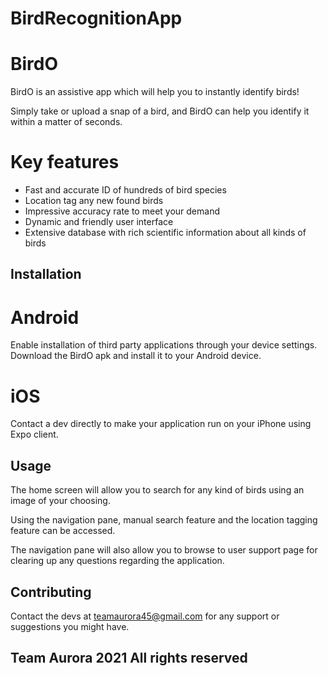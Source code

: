 # BirdRecognitionApp
# BirdO

BirdO is an assistive app which will help you  to instantly identify birds!

Simply take or upload a snap of a bird, and BirdO can help you identify it within a matter of seconds.


# Key features
- Fast and accurate ID of hundreds of bird species
- Location tag any new found birds
- Impressive accuracy rate to meet your demand
- Dynamic and friendly user interface
- Extensive database with rich scientific information about all kinds of birds


## Installation

# Android
Enable installation of third party applications through your device settings.
Download the BirdO apk and install it to your Android device.

# iOS
Contact a dev directly to make your application run on your iPhone using Expo client.


## Usage

The home screen will allow you to search for any kind of birds using an image of your choosing.

Using the navigation pane, manual search feature and the location tagging feature can be accessed.

The navigation pane will also allow you to browse to user support page for clearing up any questions regarding the application.


## Contributing

Contact the devs at teamaurora45@gmail.com for any support or suggestions you might have.




## Team Aurora 2021 All rights reserved
